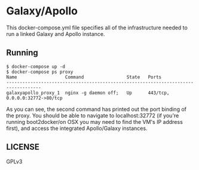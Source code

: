 # Galaxy/Apollo

This docker-compose.yml file specifies all of the infrastructure needed to run
a linked Galaxy and Apollo instance.


## Running

```
$ docker-compose up -d
$ docker-compose ps proxy
Name                  Command                State   Ports
-----------------------------------------------------------------------------------
galaxyapollo_proxy_1  nginx -g daemon off;   Up      443/tcp, 0.0.0.0:32772->80/tcp

```

As you can see, the second command has printed out the port binding of the
proxy. You should be able to navigate to localhost:32772 (if you're running
boot2docker/on OSX you may need to find the VM's IP address first), and access
the integrated Apollo/Galaxy instances.

## LICENSE

GPLv3
